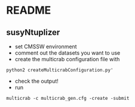 # README
## susyNtuplizer

* set CMSSW environment
* comment out the datasets you want to use
* create the multicrab configuration file with
```
python2 createMulticrabConfiguration.py'
```
* check the output!
* run
```
multicrab -c multicrab_gen.cfg -create -submit
```
